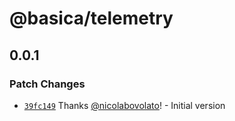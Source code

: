 # @basica/telemetry

## 0.0.1

### Patch Changes

- [`39fc149`](https://github.com/nicolabovolato/basica/commit/39fc14933b633a7ad0177e556bd03092d9f05815) Thanks [@nicolabovolato](https://github.com/nicolabovolato)! - Initial version
